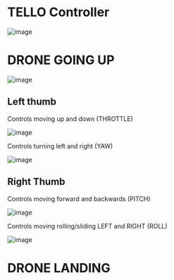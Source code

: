 # TELLO Controller

![image](https://github.com/ions29/cpp-reading-material/assets/127531384/90fe65b9-c3a9-4326-953b-ca88779e0b8d)


# DRONE GOING UP

![image](https://github.com/ions29/cpp-reading-material/assets/127531384/9bc966f4-eaf9-423d-887c-53ab2a6a6cbe)


## Left thumb

Controls moving up and down (THROTTLE)

![image](https://github.com/ions29/cpp-reading-material/assets/127531384/2d3dc17f-ead6-4b70-93bb-5f783f2acd70)

Controls turning left and right  (YAW)

![image](https://github.com/ions29/cpp-reading-material/assets/127531384/da512820-9807-4a90-91b1-93ba820e6954)

## Right Thumb

Controls moving forward and backwards (PITCH)

![image](https://github.com/ions29/cpp-reading-material/assets/127531384/10e742f2-1e36-469d-b59c-645cc5afd063)


Controls moving rolling/sliding LEFT and RIGHT  (ROLL)

![image](https://github.com/ions29/cpp-reading-material/assets/127531384/1314b41e-4f6e-4f13-a39a-807980617fcb)


# DRONE LANDING



